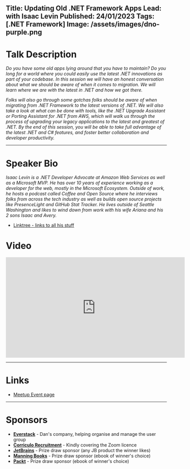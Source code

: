 Title: Updating Old .NET Framework Apps
Lead: with Isaac Levin
Published: 24/01/2023
Tags: [.NET Framework]
Image: /assets/images/dno-purple.png
---

# Talk Description

_Do you have some old apps lying around that you have to maintain? Do you long for a world where you could easily use the latest .NET innovations as part of your codebase. In this session we will have an honest conversation about what we should be aware of when it comes to migration. We will learn where we are with the latest in .NET and how we got there._

_Folks will also go through some gotchas folks should be aware of when migrating from .NET Framework to the latest versions of .NET. We will also take a look at what can be done with tools, like the .NET Upgrade Assistant or Porting Assistant for .NET from AWS, which will walk us through the process of upgrading your legacy applications to the latest and greatest of .NET. By the end of this session, you will be able to take full advantage of the latest .NET and C# features, and foster better collaboration and developer productivity._

---

# Speaker Bio

_Isaac Levin is a .NET Developer Advocate at Amazon Web Services as well as a Microsoft MVP. He has over 10 years of experience working as a developer for the web, mostly in the Microsoft Ecosystem. Outside of work, he hosts a podcast called Coffee and Open Source where he interviews folks from across the tech industry as well as builds open source projects like PresenceLight and GitHub Stat Tracker. He lives outside of Seattle Washington and likes to wind down from work with his wife Ariana and his 2 sons Isaac and Avery._

* [Linktree - links to all his stuff](https://linktr.ee/isaacrlevin)

# Video

<iframe width="560" height="315" src="https://www.youtube.com/embed/Ws-8JbpBGcs" title="YouTube video player" frameborder="0" allow="accelerometer; autoplay; clipboard-write; encrypted-media; gyroscope; picture-in-picture; web-share" allowfullscreen></iframe>

---

# Links

* [Meetup Event page](https://www.meetup.com/dotnetoxford/events/289962516/)

---

# Sponsors

* **[Everstack](https://www.everstack.com)** - Dan's company, helping organise and manage the user group
* **[Corriculo Recruitment](https://corriculo.co.uk)** - Kindly covering the Zoom licence
* **[JetBrains](https://www.jetbrains.com/)** - Prize draw sponsor (any JB product the winner likes)
* **[Manning Books](https://www.manning.com)** - Prize draw sponsor (ebook of winner's choice)
* **[Packt](https://www.packtpub.com/gb/)** - Prize draw sponsor (ebook of winner's choice)

